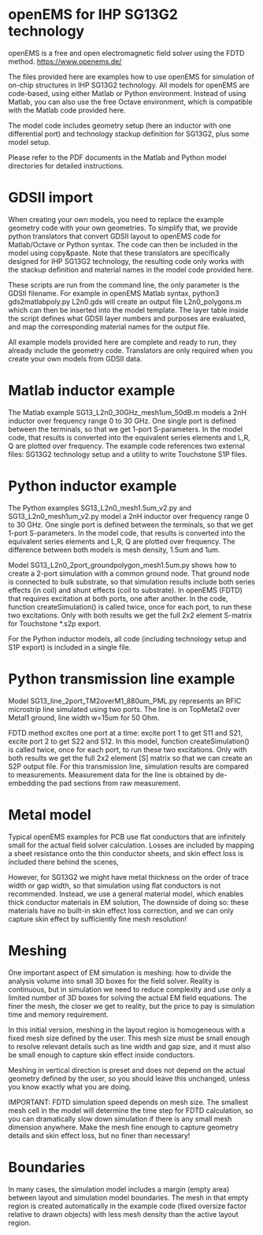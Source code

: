 # openEMS for IHP SG13G2 technology

openEMS is a free and open electromagnetic field solver using the FDTD method. 
https://www.openems.de/

The files provided here are examples how to use openEMS for simulation of 
on-chip structures in IHP SG13G2 technology. All models for openEMS are code-based, 
using either Matlab or Python environment. Instead of using Matlab, you can also 
use the free Octave environment, which is compatible with the Matlab code provided here.

The model code includes geometry setup (here an inductor with one differential port) 
and technology stackup definition for SG13G2, plus some model setup. 

Please refer to the PDF documents in the Matlab and Python model directories for detailed instructions.

# GDSII import
When creating your own models, you need to replace the example 
geometry code with your own geometries. To simplify that, we provide python translators 
that convert GDSII layout to openEMS code for Matlab/Octave or Python syntax. The code 
can then be included in the model using copy&paste.
Note that these translators are specifically designed for IHP SG13G2 technology, the 
resulting code only works with the stackup definition and material names in the model code 
provided here.

These scripts are run from the command line, the only parameter is the GDSII filename. 
For example in openEMS Matlab syntax,
python3 gds2matlabpoly.py L2n0.gds
will create an output file L2n0_polygons.m which can then be inserted into the model template. 
The layer table inside the script defines what GDSII layer numbers and purposes are evaluated, 
and map the corresponding material names for the output file.

All example models provided here are complete and ready to run, they already include the 
geometry code. Translators are only required when you create your own models from GDSII data.

# Matlab inductor example
The Matlab example SG13_L2n0_30GHz_mesh1um_50dB.m models a 2nH inductor over frequency 
range 0 to 30 GHz. One single port is defined between the terminals, so that we get 1-port 
S-parameters. In the model code, that results is converted into the equivalent series 
elements and L,R, Q are plotted over frequency. 
The example code references two external files: SG13G2 technology setup and a utility 
to write Touchstone S1P files. 

# Python inductor example
The Python examples SG13_L2n0_mesh1.5um_v2.py and SG13_L2n0_mesh1um_v2.py model
a 2nH inductor over frequency range 0 to 30 GHz. One single port is defined between the 
terminals, so that we get 1-port S-parameters. In the model code, that results is 
converted into the equivalent series elements and L,R, Q are plotted over frequency.
The difference between both models is mesh density, 1.5um and 1um. 

Model SG13_L2n0_2port_groundpolygon_mesh1.5um.py shows how to create a 2-port simulation 
with a common ground node. That ground node is connected to bulk substrate, so that 
simulation results include both series effects (in coil)  and shunt effects (coil to substrate).
In openEMS (FDTD) that requires excitation at both ports, one after another. In the code,
function createSimulation() is called twice, once for each port, to run these two excitations.
Only with both results we get the full 2x2 element S-matrix for Touchstone *.s2p export.

For the Python inductor models, all code (including technology setup and S1P export) is included in a single file.

# Python transmission line example
Model SG13_line_2port_TM2overM1_880um_PML.py represents an RFIC microstrip line simulated 
using two ports. The line is on TopMetal2 over Metal1 ground, line width w=15um for 50 Ohm. 

FDTD method excites one port at a time: excite port 1 to get S11 and S21, 
excite port 2 to get S22 and S12. In this model, function createSimulation() is called
twice, once for each port, to run these two excitations. Only with both results we get the 
full 2x2 element [S] matrix so that we can create an S2P output file.
For this transmission line, simulation results are compared to measurements. 
Measurement data for the line is obtained by de-embedding the pad sections from raw measurement.

# Metal model
Typical openEMS examples for PCB use flat conductors that are infinitely small for the 
actual field solver calculation. Losses are included by mapping a sheet resistance 
onto the thin conductor sheets, and skin effect loss is included there behind the scenes,

However, for SG13G2 we might have metal thickness on the order of trace width or 
gap width, so that simulation using flat conductors is not recommended. Instead, we use 
a general material model, which enables thick conductor materials in EM solution, The downside 
of doing so: these materials have no built-in skin effect loss correction, and we 
can only capture skin effect by sufficiently fine mesh resolution!

# Meshing
One important aspect of EM simulation is meshing: how to divide the analysis volume 
into small 3D boxes for the field solver. Reality is continuous, but in simulation we 
need to reduce complexity and use only a limited number of 3D boxes for solving the 
actual EM field equations. The finer the mesh, the closer we get to reality, but the 
price to pay is simulation time and memory requirement.

In this initial version, meshing in the layout region is homogeneous with a fixed 
mesh size defined by the user. This mesh size must be small enough to resolve relevant 
details such as line width and gap size, and it must also be small enough to capture 
skin effect inside conductors.

Meshing in vertical direction is preset and does not depend on the actual geometry 
defined by the user, so you should leave this unchanged, unless you know exactly what you are doing.

IMPORTANT: FDTD simulation speed depends on mesh size. The smallest mesh cell in the model 
will determine the time step for FDTD calculation, so you can dramatically slow down 
simulation if there is any small mesh dimension anywhere. Make the mesh fine enough to 
capture geometry details and skin effect loss, but no finer than necessary!

# Boundaries

In many cases, the simulation model includes a margin (empty area) between layout 
and simulation model boundaries. The mesh in that empty region is created automatically 
in the example code (fixed oversize factor relative to drawn objects) 
with less mesh density than the active layout region.
